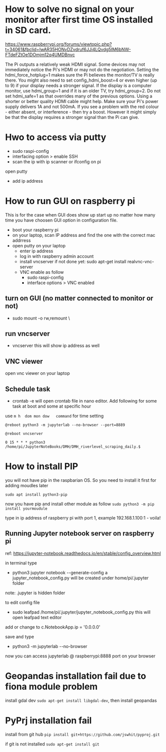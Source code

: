 # How to solve no signal on your monitor after first time OS installed in SD card.
https://www.raspberrypi.org/forums/viewtopic.php?t=34061&fbclid=IwAR35HONvDZvdruf6JJi4LQvdg5IM6bNW-FTdeFZtOe1DOmjm12q4UMDBnvc

The Pi outputs a relatively weak HDMI signal. Some devices may not immediately notice the Pi's HDMI or may not do the negotiation.
Setting the hdmi_force_hotplug=1 makes sure the Pi believes the monitor/TV is really there.
You might also need to set config_hdmi_boost=4 or even higher (up to 9) if your display needs a stronger signal.
If the display is a computer monitor, use hdmi_group=1 and if it is an older TV, try hdmi_group=2.
Do not set hdmi_safe=1 as that overrides many of the previous options.
Using a shorter or better quality HDMI cable might help.
Make sure your Pi's power supply delivers 1A and not 500mA.
If you see a problem with the red colour - either absent, or interference - then try a boost. However it might simply be that the display requires a stronger signal than the Pi can give.

# Hwo to access via putty
- sudo raspi-config
- interfacing option > enable SSH
- scan the ip with ip scanner or ifconfig on pi

open putty
- add ip address

# How to run GUI on raspberry pi 
This is for the case when GUI does show up start up no matter how many time you have choosen GUI option in configuration file.
- boot your raspberry pi
- on your laptop, scan IP address and find the one with the correct mac addrress
- open putty on your laptop
  - enter ip address
  - log in with raspberry admin account
  - install vncserver if not done yet: sudo apt-get install realvnc-vnc-server
  - VNC enable as follow
    - sudo raspi-config
    - interface options > VNC enabled
## turn on GUI (no matter connected to monitor or not)
- sudo mount -o rw,remount \
## run vncserver
- vncserver
this will show ip address as well
## VNC viewer
open vnc viewer on your laptop
## Schedule task
- crontab -e
will open crontab file in nano editor. Add following for some task at boot and some at specific hour

use `m h  dom mon dow   command` for time setting

`@reboot python3 -m jupyterlab --no-browser --port=8889`

`@reboot vncserver`

`0 15 * * * python3 /home/pi/JupyterNoteBooks/DMH/DMH_riverlevel_scraping_daily.$`


# How to install PIP
you will not have pip in the raspbarian OS. So you need to install it first for adding moudles later

`sudo apt install python3-pip`

now you have pip and install other module as follow
`sudo python3 -m pip install yourmoudule`

type in ip address of raspberry pi with port 1, example 192.168.1.100:1 - voila!

## Running Jupyter notebook server on raspberry pi 
ref: https://jupyter-notebook.readthedocs.io/en/stable/config_overview.html

in terminal type
- python3 jupyter notebook --generate-config
a jupyter_notebook_config.py will be created under home/pi/.jupyter folder

note: .jupyter is hidden folder

to edit config file
- sudo leafpad /home/pi/.jupyter/jupyter_notebook_config.py
this will open leafpad text editor

add or change to c.NotebookApp.ip = '0.0.0.0'

save and type
- python3 -m jupyterlab --no-browser

now you can access jupyterlab @ raspberrypi:8888 port on your browser

# Geopandas installation fail due to fiona module problem
install gdal dev `sudo apt-get install libgdal-dev`, then install geopandas

# PyPrj installation fail
install from git hub `pip install git+https://github.com/jswhit/pyproj.git`

if git is not installed `sudo apt-get install git`

